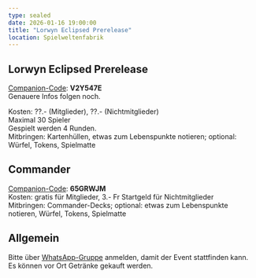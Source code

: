 ```yaml
---
type: sealed
date: 2026-01-16 19:00:00
title: "Lorwyn Eclipsed Prerelease"
location: Spielweltenfabrik
---
```

## Lorwyn Eclipsed Prerelease
[Companion-Code](/faq/#was-hat-es-mit-dem-companion-code-auf-sich): **V2Y547E** \
Genauere Infos folgen noch.

Kosten: ??.- (Mitglieder), ??.- (Nichtmitglieder) \
Maximal 30 Spieler \
Gespielt werden 4 Runden. \
Mitbringen: Kartenhüllen, etwas zum Lebenspunkte notieren; optional: Würfel, Tokens, Spielmatte

## Commander
[Companion-Code](/faq/#was-hat-es-mit-dem-companion-code-auf-sich): **65GRWJM** \
Kosten: gratis für Mitglieder, 3.- Fr Startgeld für Nichtmitglieder \
Mitbringen: Commander-Decks; optional: etwas zum Lebenspunkte notieren, Würfel, Tokens, Spielmatte

## Allgemein
Bitte über [WhatsApp-Gruppe](https://chat.whatsapp.com/HQ7IINFrZB63esDNRqsIUw) anmelden, damit der Event stattfinden kann. \
Es können vor Ort Getränke gekauft werden.
